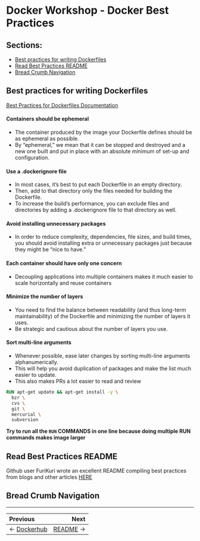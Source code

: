 # Docker Workshop - Docker Best Practices

## Sections:
* [Best practices for writing Dockerfiles](#best-practices-for-writing-dockerfiles)
* [Read Best Practices README](#read-best-practices-readme)
* [Bread Crumb Navigation](#bread-crumb-navigation)

## Best practices for writing Dockerfiles

[Best Practices for Dockerfiles Documentation](https://docs.docker.com/engine/userguide/eng-image/dockerfile_best-practices/)

#### Containers should be ephemeral

* The container produced by the image your Dockerfile defines should be as ephemeral as possible.
* By “ephemeral,” we mean that it can be stopped and destroyed and a new one built and put in place with an absolute minimum of set-up and configuration.

####  Use a .dockerignore file

* In most cases, it’s best to put each Dockerfile in an empty directory.
* Then, add to that directory only the files needed for building the Dockerfile.
* To increase the build’s performance, you can exclude files and directories by adding a .dockerignore file to that directory as well.

#### Avoid installing unnecessary packages

* In order to reduce complexity, dependencies, file sizes, and build times, you should avoid installing extra or unnecessary packages just because they might be “nice to have.”

#### Each container should have only one concern

* Decoupling applications into multiple containers makes it much easier to scale horizontally and reuse containers

#### Minimize the number of layers

* You need to find the balance between readability (and thus long-term maintainability) of the Dockerfile and minimizing the number of layers it uses.
* Be strategic and cautious about the number of layers you use.

#### Sort multi-line arguments

* Whenever possible, ease later changes by sorting multi-line arguments alphanumerically.
* This will help you avoid duplication of packages and make the list much easier to update.
* This also makes PRs a lot easier to read and review

```dockerfile
RUN apt-get update && apt-get install -y \
  bzr \
  cvs \
  git \
  mercurial \
  subversion
```

**Try to run all the `RUN` COMMANDS in one line because doing multiple RUN commands makes image larger**

## Read Best Practices README

Github user FuriKuri wrote an excellent README compiling best practices from blogs and other articles [HERE](https://github.com/FuriKuri/docker-best-practices)

## Bread Crumb Navigation
_________________________

Previous | Next
:------- | ---:
← [Dockerhub](../dockerhub/README.md) | [README](../../README.md) →
